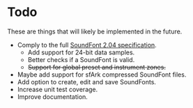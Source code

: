 # Todo

These are things that will likely be implemented in the future.

* Comply to the full [SoundFont 2.04 specification](http://www.synthfont.com/sfspec24.pdf).
  * Add support for 24-bit data samples.
  * Better checks if a SoundFont is valid.
  * ~~Support for global preset and instrument zones.~~
* Maybe add support for sfArk compressed SoundFont files.
* Add option to create, edit and save SoundFonts.
* Increase unit test coverage.
* Improve documentation.
